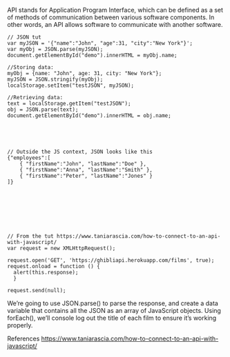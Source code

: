 API stands for Application Program Interface, which can be defined as a set of methods of communication between various software components. In other words, an API allows software to communicate with another software.

	// JSON tut
	var myJSON = '{"name":"John", "age":31, "city":"New York"}';
	var myObj = JSON.parse(myJSON);
	document.getElementById("demo").innerHTML = myObj.name;

	//Storing data:
	myObj = {name: "John", age: 31, city: "New York"};
	myJSON = JSON.stringify(myObj);
	localStorage.setItem("testJSON", myJSON);

	//Retrieving data:
	text = localStorage.getItem("testJSON");
	obj = JSON.parse(text);
	document.getElementById("demo").innerHTML = obj.name;





	// Outside the JS context, JSON looks like this
	{"employees":[
	    { "firstName":"John", "lastName":"Doe" },
	    { "firstName":"Anna", "lastName":"Smith" },
	    { "firstName":"Peter", "lastName":"Jones" }
	]}








	// From the tut https://www.taniarascia.com/how-to-connect-to-an-api-with-javascript/
	var request = new XMLHttpRequest();

	request.open('GET', 'https://ghibliapi.herokuapp.com/films', true);
	request.onload = function () {
	  alert(this.response);
	  }

	request.send(null);





We’re going to use JSON.parse() to parse the response, and create a data variable that contains all the JSON as an array of JavaScript objects. Using forEach(), we’ll console log out the title of each film to ensure it’s working properly.

References
https://www.taniarascia.com/how-to-connect-to-an-api-with-javascript/

